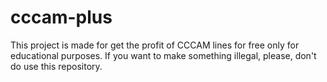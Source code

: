 # cccam-plus
This project is made for get the profit of CCCAM lines for free only for educational purposes. If you want to make something illegal, please, don't do use this repository.
